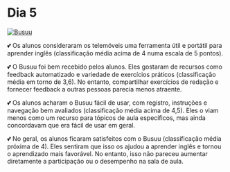 # Dia 5 

[![Busuu](https://img.shields.io/badge/Busuu-Idiomas-blue.svg)](https://www.busuu.com/)

💕 Os alunos consideraram os telemóveis uma ferramenta útil e portátil para aprender inglês (classificação média acima de 4 numa escala de 5 pontos).

💕 O Busuu foi bem recebido pelos alunos. Eles gostaram de recursos como feedback automatizado e variedade de exercícios práticos (classificação média em torno de 3,6). No entanto, compartilhar exercícios de redação e fornecer feedback a outras pessoas parecia menos atraente.

💕 Os alunos acharam o Busuu fácil de usar, com registro, instruções e navegação bem avaliados (classificação média acima de 4,5). Eles o viam menos como um recurso para tópicos de aula específicos, mas ainda concordavam que era fácil de usar em geral.

💕 No geral, os alunos ficaram satisfeitos com o Busuu (classificação média próxima de 4). Eles sentiram que isso os ajudou a aprender inglês e tornou o aprendizado mais favorável. No entanto, isso não pareceu aumentar diretamente a participação ou o desempenho na sala de aula.

